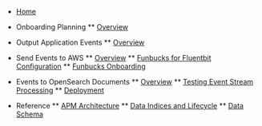 <!-- docs/_sidebar.md -->

* [Home](/)
* Onboarding Planning
** [Overview](/planning_overview.md)

* Output Application Events
** [Overview](/app_event_overview.md)

* Send Events to AWS
** [Overview](/send_overview.md)
** [Funbucks for Fluentbit Configuration](/fluentbit.md)
** [Funbucks Onboarding](/onboarding.md)

* Events to OpenSearch Documents
** [Overview](/esp_overview.md)
** [Testing Event Stream Processing](/testing.md)
** [Deployment](/deployment.md)

* Reference
** [APM Architecture](/architecture.md)
** [Data Indices and Lifecycle](/indextemplate.md)
** [Data Schema](/commonschema.md)